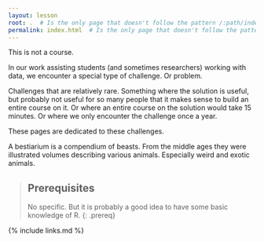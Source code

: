 ```yaml
---
layout: lesson
root: .  # Is the only page that doesn't follow the pattern /:path/index.html
permalink: index.html  # Is the only page that doesn't follow the pattern /:path/index.html
---
```

This is not a course.

In our work assisting students (and sometimes researchers) working with data,
we encounter a special type of challenge. Or problem.

Challenges that are relatively rare. Something where the solution is useful, but probably not
useful for so many people that it makes sense to build an entire course on it.
Or where an entire course on the solution would take 15 minutes.
Or where we only encounter the challenge once a year.

These pages are dedicated to these challenges. 

A bestiarium is a compendium of beasts. From the middle ages they were
illustrated volumes describing various animals. Especially weird and exotic 
animals.

> ## Prerequisites
>
> No specific. But it is probably a good idea to have some basic knowledge of R.
{: .prereq}

{% include links.md %}
